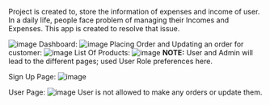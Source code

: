 Project is created to, store the information of expenses and income of user. 
In a daily life, people face problem of managing their Incomes and Expenses. This app is created to resolve that issue.

![image](https://user-images.githubusercontent.com/59326871/131336766-43ee3704-332a-4fe8-b158-5a8285455322.png)
Dashboard:
![image](https://user-images.githubusercontent.com/59326871/131336806-0d53767b-db3b-4dc3-8f04-96e7ecf99dbf.png)
Placing Order and Updating an order for customer:
![image](https://user-images.githubusercontent.com/59326871/131336908-545306b9-dff8-4aea-910f-53badad18083.png)
List Of Products:
![image](https://user-images.githubusercontent.com/59326871/131337050-42d4966d-1412-452b-869c-d7b02f33d85b.png)
**NOTE:** 
User and Admin will lead to the different pages; used User Role preferences here.

Sign Up Page:
![image](https://user-images.githubusercontent.com/59326871/131337190-d9d742ac-6c38-44d4-8858-eb1c4d4f10b4.png)

User Page:
![image](https://user-images.githubusercontent.com/59326871/131337228-4f7548c7-66ab-4dc0-be6d-6cd50a29f51d.png)
User is not allowed to make any orders or update them.
